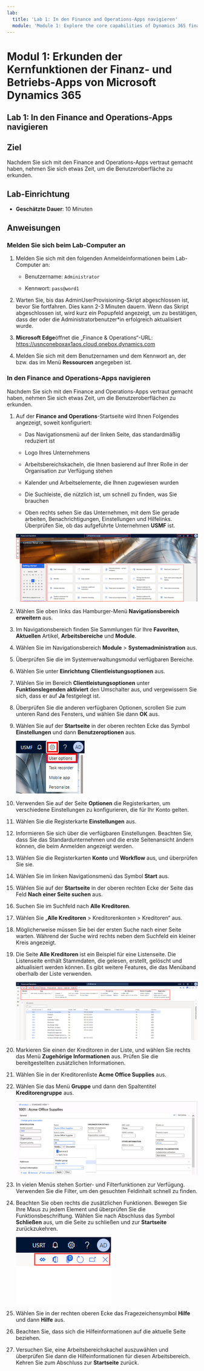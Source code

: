 ```yaml
---
lab:
  title: 'Lab 1: In den Finance and Operations-Apps navigieren'
  module: 'Module 1: Explore the core capabilities of Dynamics 365 finance and operations apps'
---
```


# Modul 1: Erkunden der Kernfunktionen der Finanz- und Betriebs-Apps von Microsoft Dynamics 365

## Lab 1: In den Finance and Operations-Apps navigieren

## Ziel

Nachdem Sie sich mit den Finance and Operations-Apps vertraut gemacht haben, nehmen Sie sich etwas Zeit, um die Benutzeroberfläche zu erkunden.

## Lab-Einrichtung

- **Geschätzte Dauer**: 10 Minuten

## Anweisungen

### Melden Sie sich beim Lab-Computer an

1.  Melden Sie sich mit den folgenden Anmeldeinformationen beim Lab-Computer an:

    - Benutzername: `Administrator`

    - Kennwort: `pass@word1`

1.  Warten Sie, bis das AdminUserProvisioning-Skript abgeschlossen ist, bevor Sie fortfahren. Dies kann 2-3 Minuten dauern. Wenn das Skript abgeschlossen ist, wird kurz ein Popupfeld angezeigt, um zu bestätigen, dass der oder die Administratorbenutzer*in erfolgreich aktualisiert wurde. 

1.  **Microsoft Edge**öffnet die „Finance & Operations“-URL: <https://usnconeboxax1aos.cloud.onebox.dynamics.com>

1.  Melden Sie sich mit dem Benutzernamen und dem Kennwort an, der bzw. das im Menü **Ressourcen** angegeben ist. 


### In den Finance and Operations-Apps navigieren

Nachdem Sie sich mit den Finance and Operations-Apps vertraut gemacht haben, nehmen Sie sich etwas Zeit, um die Benutzeroberflächen zu erkunden.

1.  Auf der **Finance and Operations**-Startseite wird Ihnen Folgendes angezeigt, soweit konfiguriert:

    - Das Navigationsmenü auf der linken Seite, das standardmäßig reduziert ist

    - Logo Ihres Unternehmens

    - Arbeitsbereichskacheln, die Ihnen basierend auf Ihrer Rolle in der Organisation zur Verfügung stehen

    - Kalender und Arbeitselemente, die Ihnen zugewiesen wurden

    -  Die Suchleiste, die nützlich ist, um schnell zu finden, was Sie brauchen

    - Oben rechts sehen Sie das Unternehmen, mit dem Sie gerade arbeiten, Benachrichtigungen, Einstellungen und Hilfelinks. Überprüfen Sie, ob das aufgeführte Unternehmen **USMF** ist.

    ![Screenshot der auf der Dynamics 365 Finance and Operations-Startseite hervorgehobenen Bereiche](./media/lab-navigate-finance-and-operations-apps-04.png)

2.  Wählen Sie oben links das Hamburger-Menü **Navigationsbereich erweitern** aus.

3.  Im Navigationsbereich finden Sie Sammlungen für Ihre **Favoriten**, **Aktuellen** Artikel, **Arbeitsbereiche** und **Module**.

4.  Wählen Sie im Navigationsbereich **Module** > **Systemadministration** aus.

5.  Überprüfen Sie die im Systemverwaltungsmodul verfügbaren Bereiche.

6.  Wählen Sie unter **Einrichtung** **Clientleistungsoptionen** aus.

7.  Wählen Sie im Bereich **Clientleistungsoptionen** unter **Funktionslegenden aktiviert** den Umschalter aus, und vergewissern Sie sich, dass er auf **Ja** festgelegt ist.

8.  Überprüfen Sie die anderen verfügbaren Optionen, scrollen Sie zum unteren Rand des Fensters, und wählen Sie dann **OK** aus.

9.  Wählen Sie auf der **Startseite** in der oberen rechten Ecke das Symbol **Einstellungen** und dann **Benutzeroptionen** aus.

    ![Screenshot mit dem Symbol „Einstellungen“ und der Dropdownliste „Benutzeroptionen“](./media/lab-navigate-finance-and-operations-apps-05.png)

10. Verwenden Sie auf der Seite **Optionen** die Registerkarten, um verschiedene Einstellungen zu konfigurieren, die für Ihr Konto gelten.

11. Wählen Sie die Registerkarte **Einstellungen** aus.

12. Informieren Sie sich über die verfügbaren Einstellungen. Beachten Sie, dass Sie das Standardunternehmen und die erste Seitenansicht ändern können, die beim Anmelden angezeigt werden.

13. Wählen Sie die Registerkarten **Konto** und **Workflow** aus, und überprüfen Sie sie.

14. Wählen Sie im linken Navigationsmenü das Symbol **Start** aus.

15. Wählen Sie auf der **Startseite** in der oberen rechten Ecke der Seite das Feld **Nach einer Seite suchen** aus.

16. Suchen Sie im Suchfeld nach **Alle Kreditoren**.

17. Wählen Sie „**Alle Kreditoren** > Kreditorenkonten > Kreditoren“ aus.

18. Möglicherweise müssen Sie bei der ersten Suche nach einer Seite warten.  Während der Suche wird rechts neben dem Suchfeld ein kleiner Kreis angezeigt.

19. Die Seite **Alle Kreditoren** ist ein Beispiel für eine Listenseite. Die Listenseite enthält Stammdaten, die gelesen, erstellt, gelöscht und aktualisiert werden können.  Es gibt weitere Features, die das Menüband oberhalb der Liste verwenden.

    ![Screenshot der Liste „Alle Kreditoren“ mit hervorgehobenen Menüfeatures](./media/lab-navigate-finance-and-operations-apps-06.png)

20. Markieren Sie einen der Kreditoren in der Liste, und wählen Sie rechts das Menü **Zugehörige Informationen** aus. Prüfen Sie die bereitgestellten zusätzlichen Informationen.

21. Wählen Sie in der Kreditorenliste **Acme Office Supplies** aus.

22. Wählen Sie das Menü **Gruppe** und dann den Spaltentitel **Kreditorengruppe** aus.

    ![Screenshot des Spaltentitels „Kreditorengruppe“ für Acme Office Supplies](./media/lab-navigate-finance-and-operations-apps-07.png)

23.  In vielen Menüs stehen Sortier- und Filterfunktionen zur Verfügung.  Verwenden Sie die Filter, um den gesuchten Feldinhalt schnell zu finden.

24. Beachten Sie oben rechts die zusätzlichen Funktionen. Bewegen Sie Ihre Maus zu jedem Element und überprüfen Sie die Funktionsbeschriftung. Wählen Sie nach Abschluss das Symbol **Schließen** aus, um die Seite zu schließen und zur **Startseite** zurückzukehren.

    ![Screenshot des Menüs oben rechts auf der Listenseite mit zusätzlichen Features zum Herstellen einer Verbindung zu Power Apps und Office-Apps und die Schaltflächen „Dokumentanlage“, „Seite aktualisieren“, „In neuem Fenster öffnen“ und „Schließen“](./media/lab-navigate-finance-and-operations-apps-08.png)

25. Wählen Sie in der rechten oberen Ecke das Fragezeichensymbol **Hilfe** und dann **Hilfe** aus.

26. Beachten Sie, dass sich die Hilfeinformationen auf die aktuelle Seite beziehen.

27. Versuchen Sie, eine Arbeitsbereichskachel auszuwählen und überprüfen Sie dann die Hilfeinformationen für diesen Arbeitsbereich. Kehren Sie zum Abschluss zur **Startseite** zurück.

